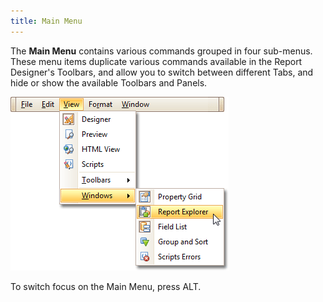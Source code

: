 ```yaml
---
title: Main Menu
---
```

The **Main Menu** contains various commands grouped in four sub-menus. These menu items duplicate various commands available in the Report Designer's Toolbars, and allow you to switch between different Tabs, and hide or show the available Toolbars and Panels.

![RD_Elements_MainMenu_0](../../../../../images/Img11135.png)

To switch focus on the Main Menu, press ALT.